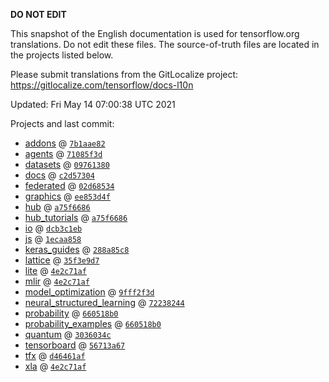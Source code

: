 __DO NOT EDIT__

This snapshot of the English documentation is used for tensorflow.org
translations. Do not edit these files. The source-of-truth files are located in
the projects listed below.

Please submit translations from the GitLocalize project: https://gitlocalize.com/tensorflow/docs-l10n

Updated: Fri May 14 07:00:38 UTC 2021

Projects and last commit:

- [addons](https://github.com/tensorflow/addons/tree/master/docs) @ <a href='https://github.com/tensorflow/addons/commit/7b1aae82b5b466f0f191a36527b55c68c447dd59'><code>7b1aae82</code></a>
- [agents](https://github.com/tensorflow/agents/tree/master/docs) @ <a href='https://github.com/tensorflow/agents/commit/71085f3d730c7b7a7cc3d9f55454da231a98208d'><code>71085f3d</code></a>
- [datasets](https://github.com/tensorflow/datasets/tree/master/docs) @ <a href='https://github.com/tensorflow/datasets/commit/0976138071a6ab50ef27b30b1cbe792c9965ee70'><code>09761380</code></a>
- [docs](https://github.com/tensorflow/docs/tree/master/site/en) @ <a href='https://github.com/tensorflow/docs/commit/c2d573049ecd454fec798aeeb6acc302cddb3527'><code>c2d57304</code></a>
- [federated](https://github.com/tensorflow/federated/tree/master/docs) @ <a href='https://github.com/tensorflow/federated/commit/02d6853484dd693fcff11bf82280d6a847a67ec9'><code>02d68534</code></a>
- [graphics](https://github.com/tensorflow/graphics/tree/master/tensorflow_graphics/g3doc) @ <a href='https://github.com/tensorflow/graphics/commit/ee853d4fbd63352ad091c1bb69d4702ccd71a61a'><code>ee853d4f</code></a>
- [hub](https://github.com/tensorflow/hub/tree/master/docs) @ <a href='https://github.com/tensorflow/hub/commit/a75f668675aa47915732611d7352d04a54172eae'><code>a75f6686</code></a>
- [hub_tutorials](https://github.com/tensorflow/hub/tree/master/examples/colab) @ <a href='https://github.com/tensorflow/hub/commit/a75f668675aa47915732611d7352d04a54172eae'><code>a75f6686</code></a>
- [io](https://github.com/tensorflow/io/tree/master/docs) @ <a href='https://github.com/tensorflow/io/commit/dcb3c1eb5cf206594499f35512f1e7ec09e827fd'><code>dcb3c1eb</code></a>
- [js](https://github.com/tensorflow/tfjs-website/tree/master/docs) @ <a href='https://github.com/tensorflow/tfjs-website/commit/1ecaa85821596a1876ba8560d80a00da74275c47'><code>1ecaa858</code></a>
- [keras_guides](https://github.com/tensorflow/docs/tree/snapshot-keras/site/en/guide/keras) @ <a href='https://github.com/tensorflow/docs/commit/288a85c8c652050d802d4737ebf21d19254b6672'><code>288a85c8</code></a>
- [lattice](https://github.com/tensorflow/lattice/tree/master/docs) @ <a href='https://github.com/tensorflow/lattice/commit/35f3e9d7da7f90a700d7a903e1818e82965f245c'><code>35f3e9d7</code></a>
- [lite](https://github.com/tensorflow/tensorflow/tree/master/tensorflow/lite/g3doc) @ <a href='https://github.com/tensorflow/tensorflow/commit/4e2c71afaa4564d4b218a03bb291d4fd420e9675'><code>4e2c71af</code></a>
- [mlir](https://github.com/tensorflow/tensorflow/tree/master/tensorflow/compiler/mlir/g3doc) @ <a href='https://github.com/tensorflow/tensorflow/commit/4e2c71afaa4564d4b218a03bb291d4fd420e9675'><code>4e2c71af</code></a>
- [model_optimization](https://github.com/tensorflow/model-optimization/tree/master/tensorflow_model_optimization/g3doc) @ <a href='https://github.com/tensorflow/model-optimization/commit/9fff2f3d685e6e55557fc72b4ef66c508de520f7'><code>9fff2f3d</code></a>
- [neural_structured_learning](https://github.com/tensorflow/neural-structured-learning/tree/master/g3doc) @ <a href='https://github.com/tensorflow/neural-structured-learning/commit/72238244a7a3b614f2606ebbc01108a301183d4b'><code>72238244</code></a>
- [probability](https://github.com/tensorflow/probability/tree/master/tensorflow_probability/g3doc) @ <a href='https://github.com/tensorflow/probability/commit/660518b0190abe64edb4eae17c134cad530a894e'><code>660518b0</code></a>
- [probability_examples](https://github.com/tensorflow/probability/tree/master/tensorflow_probability/examples/jupyter_notebooks) @ <a href='https://github.com/tensorflow/probability/commit/660518b0190abe64edb4eae17c134cad530a894e'><code>660518b0</code></a>
- [quantum](https://github.com/tensorflow/quantum/tree/master/docs) @ <a href='https://github.com/tensorflow/quantum/commit/3036034c0fba80d3d2efcfa6ac42479538b9de05'><code>3036034c</code></a>
- [tensorboard](https://github.com/tensorflow/tensorboard/tree/master/docs) @ <a href='https://github.com/tensorflow/tensorboard/commit/56713a6753108972990b25e5766958f9c7bdc2ae'><code>56713a67</code></a>
- [tfx](https://github.com/tensorflow/tfx/tree/master/docs) @ <a href='https://github.com/tensorflow/tfx/commit/d46461af38ba398fa903a9b82ed1c379b44163b1'><code>d46461af</code></a>
- [xla](https://github.com/tensorflow/tensorflow/tree/master/tensorflow/compiler/xla/g3doc) @ <a href='https://github.com/tensorflow/tensorflow/commit/4e2c71afaa4564d4b218a03bb291d4fd420e9675'><code>4e2c71af</code></a>

